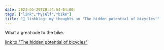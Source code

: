 ```yaml
---
date: 2024-05-29T20:34:54-04:00
tags: ["link","Myself","bike"]
title: "🔗 linkblog: my thoughts on 'The hidden potential of bicycles'"
---
```

What a great ode to the bike.

[link to "The hidden potential of bicycles"](https://www.resilience.org/stories/2024-03-30/the-hidden-potential-of-bicycles/)